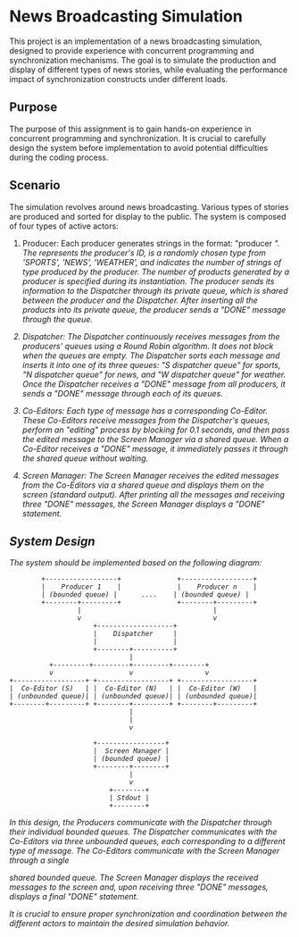 # News Broadcasting Simulation

This project is an implementation of a news broadcasting simulation, designed to provide experience with concurrent programming and synchronization mechanisms. The goal is to simulate the production and display of different types of news stories, while evaluating the performance impact of synchronization constructs under different loads.

## Purpose

The purpose of this assignment is to gain hands-on experience in concurrent programming and synchronization. It is crucial to carefully design the system before implementation to avoid potential difficulties during the coding process.

## Scenario

The simulation revolves around news broadcasting. Various types of stories are produced and sorted for display to the public. The system is composed of four types of active actors:

1. Producer: Each producer generates strings in the format: "producer <i> <type> <j>". The <i> represents the producer's ID, <type> is a randomly chosen type from 'SPORTS', 'NEWS', 'WEATHER', and <j> indicates the number of strings of type <type> produced by the producer. The number of products generated by a producer is specified during its instantiation. The producer sends its information to the Dispatcher through its private queue, which is shared between the producer and the Dispatcher. After inserting all the products into its private queue, the producer sends a "DONE" message through the queue.

2. Dispatcher: The Dispatcher continuously receives messages from the producers' queues using a Round Robin algorithm. It does not block when the queues are empty. The Dispatcher sorts each message and inserts it into one of its three queues: "S dispatcher queue" for sports, "N dispatcher queue" for news, and "W dispatcher queue" for weather. Once the Dispatcher receives a "DONE" message from all producers, it sends a "DONE" message through each of its queues.

3. Co-Editors: Each type of message has a corresponding Co-Editor. These Co-Editors receive messages from the Dispatcher's queues, perform an "editing" process by blocking for 0.1 seconds, and then pass the edited message to the Screen Manager via a shared queue. When a Co-Editor receives a "DONE" message, it immediately passes it through the shared queue without waiting.

4. Screen Manager: The Screen Manager receives the edited messages from the Co-Editors via a shared queue and displays them on the screen (standard output). After printing all the messages and receiving three "DONE" messages, the Screen Manager displays a "DONE" statement.

## System Design

The system should be implemented based on the following diagram:

```
        +------------------+              +------------------+ 
        |    Producer 1    |              |    Producer n    |
        | (bounded queue) |      ....    | (bounded queue) | 
        +--------+---------+              +--------+---------+
                 |                                 |
                 v                                 v
                     +-------------------+
                     |    Dispatcher     |
                     |                   |
                     +--------+----------+
                              |
          +---------+---------+---------+--------+
          v                   v                  v
+------------------+ +------------------+ +------------------+ 
|  Co-Editor (S)   | |  Co-Editor (N)   | |  Co-Editor (W)   |
| (unbounded queue)| | (unbounded queue)| | (unbounded queue)|
+--------+---------+ +--------+---------+ +--------+---------+
                              |            
                              |
                              v 
  
                     +-----------------+
                     |  Screen Manager |
                     | (bounded queue) |
                     +--------+--------+
                              |
                              v
                         +--------+
                         | Stdout |
                         +--------+
```

In this design, the Producers communicate with the Dispatcher through their individual bounded queues. The Dispatcher communicates with the Co-Editors via three unbounded queues, each corresponding to a different type of message. The Co-Editors communicate with the Screen Manager through a single

 shared bounded queue. The Screen Manager displays the received messages to the screen and, upon receiving three "DONE" messages, displays a final "DONE" statement.

It is crucial to ensure proper synchronization and coordination between the different actors to maintain the desired simulation behavior.
